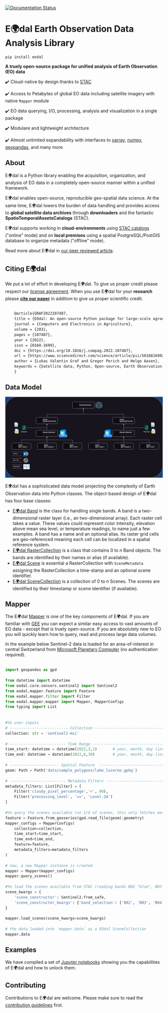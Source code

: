 [![Documentation Status](https://readthedocs.org/projects/eodal/badge/?version=latest)](https://eodal.readthedocs.io/en/latest/?badge=latest)

# E:earth_africa:dal Earth Observation Data Analysis Library

```shell
pip install eodal
```

**A truely open-source package for unified analysis of Earth Observation (EO) data**

:heavy_check_mark: Cloud-native by design thanks to [STAC](https://stacspec.org/en)

:heavy_check_mark: Access to Petabytes of global EO data including satellite imagery with native `Mapper` module

:heavy_check_mark: EO data querying, I/O, processing, analysis and visualization in a single package

:heavy_check_mark: Modulare and lightweight architecture

:heavy_check_mark: Almost unlimited expandability with interfaces to [xarray](https://docs.xarray.dev/en/stable/), [numpy](https://numpy.org/), [geopandas](https://geopandas.org/en/stable/), and many more

## About

E:earth_africa:dal is a Python library enabling the acquisition, organization, and analysis of EO data in a completely open-source manner within a unified framework.

E:earth_africa:dal enables open-source, reproducible geo-spatial data science. At the same time, E:earth_africa:dal lowers the burden of data handling and provides access to **global satellite data archives** through **downloaders** and the fantastic **SpatioTemporalAssetsCatalogs** (STAC).

E:earth_africa:dal supports working in **cloud-environments** using [STAC catalogs](https://stacspec.org/) ("online" mode) and on **local premises** using a spatial PostgreSQL/PostGIS database to organize metadata ("offline" mode).

Read more about E:earth_africa:dal in [our peer reviewed article](https://doi.org/10.1016/j.compag.2022.107487).

## Citing E:earth_africa:dal

We put a lot of effort in developing E:earth_africa:dal. To give us proper credit please respect our [license agreement](LICENSE). When you use E:earth_africa:dal for your **research** please [**cite our paper**](https://doi.org/10.1016/j.compag.2022.107487) in addition to give us proper scientific credit.

```latex

	@article{GRAF2022107487,
	title = {EOdal: An open-source Python package for large-scale agroecological research using Earth Observation and gridded environmental data},
	journal = {Computers and Electronics in Agriculture},
	volume = {203},
	pages = {107487},
	year = {2022},
	issn = {0168-1699},
	doi = {https://doi.org/10.1016/j.compag.2022.107487},
	url = {https://www.sciencedirect.com/science/article/pii/S0168169922007955},
	author = {Lukas Valentin Graf and Gregor Perich and Helge Aasen},
	keywords = {Satellite data, Python, Open-source, Earth Observation, Ecophysiology}
	}

```

## Data Model

![EOdal data model](https://raw.githubusercontent.com/EOA-team/eodal/master/img/EOdal_Data-Model.jpg)

E:earth_africa:dal has a sophisticated data model projecting the complexity of Earth Observation data into Python classes. The object-based design of E:earth_africa:dal has four base classes:

* [E:earth_africa:dal Band](https://github.com/EOA-team/eodal/tree/master/eodal/core/band.py) is the class for handling single bands. A band is a two-dimensional raster layer (i.e., an two-dimensional array). Each raster cell takes a value. These values could represent color intensity, elevation above mean sea level, or temperature readings, to name just a few examples. A band has a name and an optional alias. Its raster grid cells are geo-referenced meaning each cell can be localized in a spatial reference system.
* [E:earth_africa:dal RasterCollection](https://github.com/EOA-team/eodal/tree/master/eodal/core/raster.py) is a class that contains 0 to *n* Band objects. The bands are identified by their names or alias (if available).
* [E:earth_africa:dal Scene](https://github.com/EOA-team/eodal/tree/master/eodal/core/raster.py) is essential a RasterCollection with `SceneMetadata` assigning the RasterCollection a time-stamp and an optional scene identifier.
* [E:earth_africa:dal SceneCollection](https://github.com/EOA-team/eodal/tree/master/eodal/core/raster.py) is a collection of 0 to *n* Scenes. The scenes are identified by their timestamp or scene identifier (if available).

## Mapper

The E:earth_africa:dal [Mapper](https://github.com/EOA-team/eodal/tree/master/eodal/mapper/mapper.py) is one of the key components of E:earth_africa:dal. If you are familiar with [GEE](https://earthengine.google.com/) you can expect a similar easy access to vast amounts of EO data - except that is truely open-source. If you are absolutely new to EO you will quickly learn how to query, read and process large data volumes.

In the example below Sentinel-2 data is loaded for an area-of-interest in central Switzerland from [Microsoft Planetary Computer](https://planetarycomputer.microsoft.com/) (no authentication required).

```python

import geopandas as gpd

from datetime import datetime
from eodal.core.sensors.sentinel2 import Sentinel2
from eodal.mapper.feature import Feature
from eodal.mapper.filter import Filter
from eodal.mapper.mapper import Mapper, MapperConfigs
from typing import List


#%% user-inputs
# -------------------------- Collection -------------------------------
collection: str = 'sentinel2-msi'
	
# ------------------------- Time Range ---------------------------------
time_start: datetime = datetime(2022,3,1)  		# year, month, day (incl.)
time_end: datetime = datetime(2022,6,30)   		# year, month, day (incl.)
	
# ---------------------- Spatial Feature  ------------------------------
geom: Path = Path('data/sample_polygons/lake_lucerne.gpkg')
	
# ------------------------- Metadata Filters ---------------------------
metadata_filters: List[Filter] = [
	Filter('cloudy_pixel_percentage','<', 80),
	Filter('processing_level', '==', 'Level-2A')
]
	
#%% query the scenes available (no I/O of scenes, this only fetches metadata)
feature = Feature.from_geoseries(gpd.read_file(geom).geometry)
mapper_configs = MapperConfigs(
	collection=collection,
	time_start=time_start,
	time_end=time_end,
	feature=feature,
	metadata_filters=metadata_filters
)

# now, a new Mapper instance is created
mapper = Mapper(mapper_configs)
mapper.query_scenes()
	
#%% load the scenes available from STAC (reading bands B02 "blue", B03 "green", B04 "red")
scene_kwargs = {
	'scene_constructor': Sentinel2.from_safe,
	'scene_constructor_kwargs': {'band_selection': ['B02', 'B03', 'B04'], 'read_scl': False}
}

mapper.load_scenes(scene_kwargs=scene_kwargs)

# the data loaded into `mapper.data` as a EOdal SceneCollection
mapper.data

```

## Examples
We have compiled a set of [Jupyter notebooks](https://github.com/EOA-team/eodal_notebooks) showing you the capabilities of E:earth_africa:dal and how to unlock them.

## Contributing

Contributions to E:earth_africa:dal are welcome. Please make sure to read the [contribution guidelines](https://github.com/EOA-team/eodal/tree/master/Contributing.rst) first.
